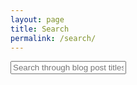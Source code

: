 ```yaml
---
layout: page
title: Search
permalink: /search/
---
```


<div id="search-container">
    <input type="text" class="border border-5 border-dark shadow shadow-large" id="search-input" placeholder="Search through blog post titles ..." style="font-family: Neucha,sans-serif;" elevation="3">
    <ul id="results-container"></ul>
</div>

<script src="{{ site.baseurl }}/assets/simple-jekyll-search.min.js" type="text/javascript"></script>

<script>
    SimpleJekyllSearch({
    searchInput: document.getElementById('search-input'),
    resultsContainer: document.getElementById('results-container'),
    searchResultTemplate: '<div style="text-align: left !important;"><a href="{url}"><h1 style="text-align:left !important;">{title}</h1></a><span style="text-align:left !important;">{date}</span></div>',
    json: '{{ site.baseurl }}/search.json'
    });
</script>